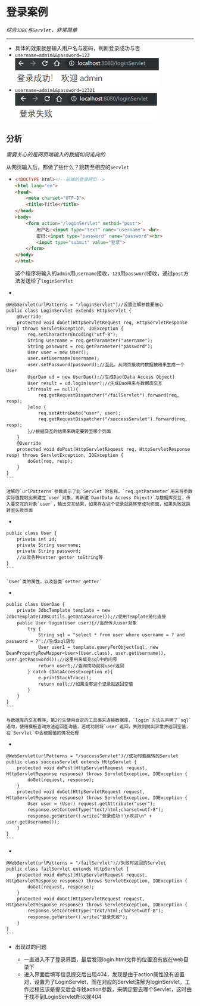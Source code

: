 # 登录案例

*综合`JDBC`与`Servlet`，非常简单*

***

* 具体的效果就是输入用户名与密码，判断登录成功与否
* `username=admin&&password=123`![image-20191025112952081](image-20191025112952081.png)
* `username=admin&&password=12321`![image-20191025113040720](image-20191025113040720.png)

## 分析

*需要关心的是网页端输入的数据如何走向的*

从网页输入后，都做了些什么？跳转至相应的`Servlet`

*   ```html
    <!DOCTYPE html><!--前端的登录网页--> 
    <html lang="en">
    <head>
        <meta charset="UTF-8">
        <title>Title</title>
    </head>
    <body>
        <form action="/loginServlet" method="post">
            用户名:<input type="text" name="username"> <br>
            密码:<input type="password" name="password"><br>
            <input type="submit" value="登录">
        </form>
    </body>
    </html>
    ```
    
    这个程序将输入的`admin`用`username`接收，`123`用`password`接收，通过`post`方法发送给了`loginServlet`

*    ```java
    @WebServlet(urlPatterns = "/loginServlet")//设置注解参数要细心
    public class LoginServlet extends HttpServlet {
        @Override
        protected void doGet(HttpServletRequest req, HttpServletResponse resp) throws ServletException, IOException {
            req.setCharacterEncoding("utf-8");
            String username = req.getParameter("username");
            String password = req.getParameter("password");
            User user = new User();
            user.setUsername(username);
            user.setPassword(password);//至此，从网页接收的数据被用来生成一个User
            UserDao ud = new UserDao();//生成Dao(Data Access Object)
            User result = ud.login(user);//生成Dao用来与数据库交互
            if(result == null){
                req.getRequestDispatcher("/failServlet").forward(req, resp);
            }else {
                req.setAttribute("user", user);
                req.getRequestDispatcher("/successServlet").forward(req, resp);
            }//根据交互的结果来确定要转至哪个页面
        }
        @Override
        protected void doPost(HttpServletRequest req, HttpServletResponse resp) throws ServletException, IOException {
            doGet(req, resp);
        }
    }
    ```

    注解的`urlPatterns`参数表示了此`Servlet`的名称，`req.getParameter`用来将参数实际值提取出来建立`user`对象，再新建`Dao(Data Access Object)`与数据库交互，传入要交互的对象`user`，输出交互结果，如果存在这个记录就跳转至成功页面，如果失败就跳转至失败页面
    
*    ```java
    public class User {
        private int id;
        private String username;
        private String password;
        //以及各种setter getter toString等
    }
    ```

    `User`类的属性，以及各类`setter getter`
    
*    ```java
    public class UserDao {
        private JdbcTemplate template = new JdbcTemplate(JDBCUtils.getDataSource());//使用Template简化连接
        public User login(User user){//当然传入user对象
            try {
                String sql = "select * from user where username = ? and password = ?";//生成sql语句
                User user1 = template.queryForObject(sql, new BeanPropertyRowMapper<User>(User.class), user.getUsername(), user.getPassword());//这里用来填充sql中的问号
                return user1;//查询成功就将user返回
            } catch (DataAccessException e){
                e.printStackTrace();
                return null;//如果没有这个记录就返回空值
            }
        }
    }
    ```

    与数据库的交互程序，第2行先使用自定的工具类来连接数据库，`login`方法先声明了`sql`语句，使用模板查询方法返回查询值，若成功则将`user`返回，失败则抛出异常并返回空值，在`Servlet`中会根据值的情况处理
    
*    ```java
    @WebServlet(urlPatterns = "/successServlet")//成功时要跳转的Servlet
    public class successServlet extends HttpServlet {
        protected void doPost(HttpServletRequest request, HttpServletResponse response) throws ServletException, IOException {
            doGet(request, response);
        }
        protected void doGet(HttpServletRequest request, HttpServletResponse response) throws ServletException, IOException {
            User user = (User) request.getAttribute("user");
            response.setContentType("text/html;charset=utf-8");
            response.getWriter().write("登录成功！\n欢迎\n" + user.getUsername());
        }
    }
    ```

*    ```java
    @WebServlet(urlPatterns = "/failServlet")//失败时返回的Servlet
    public class failServlet extends HttpServlet {
        protected void doPost(HttpServletRequest request, HttpServletResponse response) throws ServletException, IOException {
            doGet(request, response);
        }
        protected void doGet(HttpServletRequest request, HttpServletResponse response) throws ServletException, IOException {
            response.setContentType("text/html;charset=utf-8");
            response.getWriter().write("登录失败");
        }
    }
    ```
    
*   出现过的问题

    *   一直进入不了登录界面，最后发现login.html文件的位置没有放在web目录下
    *   进入界面后填写信息提交后出现404，发现是由于action属性没有设置对，设置为了LoginServlet，而在对应的Servlet注解为loginServlet，工作过程应该是提交后会寻找action参数，来确定要去哪个Servlet，这时由于找不到LoginServlet所以就404

